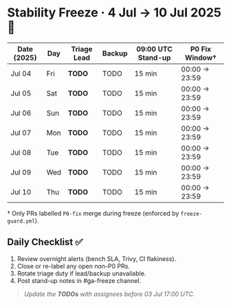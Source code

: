 # Stability Freeze · 4 Jul → 10 Jul 2025 🧊

| Date (2025) | Day | Triage Lead | Backup | 09:00 UTC Stand-up | P0 Fix Window† |
| ----------- | --- | ----------- | ------ | ------------------ | ------------- |
| Jul 04 | Fri | **TODO** | TODO | 15 min | 00:00 → 23:59 |
| Jul 05 | Sat | **TODO** | TODO | 15 min | 00:00 → 23:59 |
| Jul 06 | Sun | **TODO** | TODO | 15 min | 00:00 → 23:59 |
| Jul 07 | Mon | **TODO** | TODO | 15 min | 00:00 → 23:59 |
| Jul 08 | Tue | **TODO** | TODO | 15 min | 00:00 → 23:59 |
| Jul 09 | Wed | **TODO** | TODO | 15 min | 00:00 → 23:59 |
| Jul 10 | Thu | **TODO** | TODO | 15 min | 00:00 → 23:59 |

† Only PRs labelled `P0-fix` merge during freeze (enforced by `freeze-guard.yml`).

## Daily Checklist ✅
1. Review overnight alerts (bench SLA, Trivy, CI flakiness).
2. Close or re-label any open non-P0 PRs.
3. Rotate triage duty if lead/backup unavailable.
4. Post stand-up notes in #ga-freeze channel.

> _Update the **TODOs** with assignees before 03 Jul 17:00 UTC._

